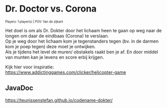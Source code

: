 # Dr. Doctor vs. Corona 
<sub><sup> Players: 1 player(s) | POV: Van de zijkant</sup></sub>

Het doel is om als Dr. Dokter door het lichaam heen te gaan op weg naar de longen om daar de eindbaas (Corona) te verslaan.  
Op je weg door het lichaam kom je tegenstanders tegen (bv. in de darmen kom je poep tegen) deze moet je ontwijken.  
Als je tijdens het level de muren/ obstakels raakt ben je af. En door middel van munten kan je levens en score erbij krijgen.  

Kijk hier voor inspiratie: 
https://www.addictinggames.com/clicker/helicopter-game


## JavaDoc

https://teunissenstefan.github.io/codename-dokter/
